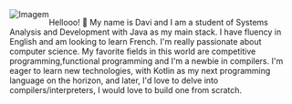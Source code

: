 <div style="float: left;">
        <img src="https://media.tenor.com/AlUkiGkR2j8AAAAC/new-game-ahagon-umiko-programming.gif" alt="Imagem">
    </div>
    <div>
        <p>Hellooo! <span>&#x1F44B;</span> My name is Davi and  I am a student of Systems Analysis and Development with Java as my main stack. I have fluency in English and am looking to learn French. I'm really passionate about computer science. My favorite fields in this world are competitive programming,functional programming and I'm a newbie in compilers. I'm eager to learn new technologies, with Kotlin as my next programming language on the horizon, and later, I'd love to delve into compilers/interpreters, I would love to build one from scratch.</p>
